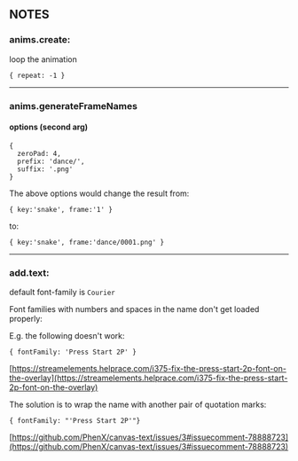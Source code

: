 ## NOTES

### anims.create:

loop the animation

    { repeat: -1 }

---

### anims.generateFrameNames

#### options (second arg)

    {
      zeroPad: 4,
      prefix: 'dance/',
      suffix: '.png'
    }

The above options would change the result from:

    { key:'snake', frame:'1' }

to:

    { key:'snake', frame:'dance/0001.png' }

---

### add.text:

default font-family is `Courier`

Font families with numbers and spaces in the name don't get loaded properly:

E.g. the following doesn't work:

    { fontFamily: 'Press Start 2P' }

[https://streamelements.helprace.com/i375-fix-the-press-start-2p-font-on-the-overlay](https://streamelements.helprace.com/i375-fix-the-press-start-2p-font-on-the-overlay)

The solution is to wrap the name with another pair of quotation marks:

    { fontFamily: "'Press Start 2P'"}

[https://github.com/PhenX/canvas-text/issues/3#issuecomment-78888723](https://github.com/PhenX/canvas-text/issues/3#issuecomment-78888723)
